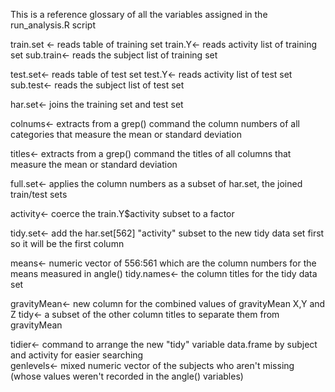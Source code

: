 This is a reference glossary of all the variables assigned in the run_analysis.R scripttrain.set <- reads table of training settrain.Y<- reads activity list of training setsub.train<- reads the subject list of training settest.set<- reads table of test settest.Y<- reads activity list of test setsub.test<- reads the subject list of test sethar.set<- joins the training set and test setcolnums<- extracts from a grep() command the column numbers of all categories that measure the mean or standard deviationtitles<- extracts from a grep() command the titles of all columns that measure the mean or standard deviationfull.set<- applies the column numbers as a subset of har.set, the joined train/test setsactivity<- coerce the train.Y$activity subset to a factortidy.set<- add the har.set[562] "activity" subset to the new tidy data set first so it will be the first columnmeans<- numeric vector of 556:561 which are the column numbers for the means measured in angle() tidy.names<- the column titles for the tidy data set gravityMean<- new column for the combined values of gravityMean X,Y and Ztidy<- a subset of the other column titles to separate them from gravityMeantidier<- command to arrange the new "tidy" variable data.frame by subject and activity for easier searching      genlevels<- mixed numeric vector of the subjects who aren't missing (whose values weren't recorded in the angle() variables)
